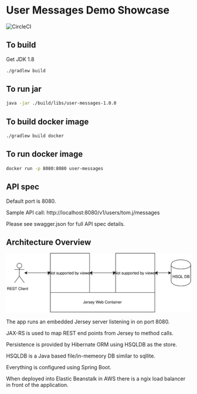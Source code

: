 # User Messages Demo Showcase

![CircleCI](https://circleci.com/gh/tomjaroszewskiwork/user-messages/tree/master.svg?style=svg)

## To build

Get JDK 1.8

```bash
./gradlew build
```

## To run jar

```bash
java -jar ./build/libs/user-messages-1.0.0
```

## To build docker image

```bash
./gradlew build docker
```

## To run docker image

```bash
docker run -p 8080:8080 user-messages
```

## API spec

Default port is 8080.

Sample API call: http://localhost:8080/v1/users/tom.j/messages

Please see swagger.json for full API spec details.

## Architecture Overview

![Architecture](/architecture.svg)

The app runs an embedded Jersey server listening in on port 8080.

JAX-RS is used to map REST end points from Jersey to method calls.

Persistence is provided by Hibernate ORM using HSQLDB as the store.

HSQLDB is a Java based file/in-memeory DB similar to sqllite.

Everything is configured using Spring Boot.

When deployed into Elastic Beanstalk in AWS there is a ngix load balancer in front of the application.
